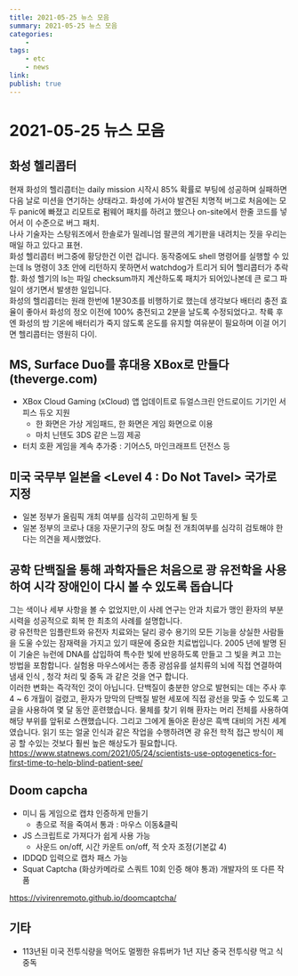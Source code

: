 ```yaml
---
title: 2021-05-25 뉴스 모음
summary: 2021-05-25 뉴스 모음
categories:
    - 
tags:
    - etc
    - news
link: 
publish: true
---
```


# 2021-05-25 뉴스 모음

## 화성 헬리콥터

현재 화성의 헬리콥터는 daily mission 시작시 85% 확률로 부팅에 성공하며 실패하면 다음 날로 미션을 연기하는 상태라고. 화성에 가서야 발견된 치명적 버그로 처음에는 모두 panic에 빠졌고 리모트로 펌웨어 패치를 하려고 했으나 on-site에서 한줄 코드를 넣어서 이 수준으로 버그 패치.  
나사 기술자는 스탕워즈에서 한솔로가 밀레니엄 팔콘의 계기판을 내려치는 짓을 우리는 매일 하고 있다고 표현.  
화성 헬리콥터 버그중에 황당한건 이런 겁니다. 동작중에도 shell 명령어를 실행할 수 있는데 ls 명령이 3초 안에 리턴하지 못하면서 watchdog가 트리거 되어 헬리콥터가 추락함. 화성 헬기의 ls는 파일 checksum까지 계산하도록 패치가 되어있나본데 큰 로그 파일이 생기면서 발생한 일입니다.  
화성의 헬리콥터는 원래 한번에 1분30초를 비행하기로 했는데 생각보다 배터리 충전 효율이 좋아서 화성의 정오 이전에 100% 충전되고 2분을 날도록 수정되었다고. 착륙 후엔 화성의 밤 기온에 배터리가 죽지 않도록 온도를 유지할 여유분이 필요하며 이걸 어기면 헬리콥터는 영원히 다이.  

## MS, Surface Duo를 휴대용 XBox로 만들다 (theverge.com)

- XBox Cloud Gaming (xCloud) 앱 업데이트로 듀얼스크린 안드로이드 기기인 서피스 듀오 지원
  - 한 화면은 가상 게임패드, 한 화면은 게임 화면으로 이용
  - 마치 닌텐도 3DS 같은 느낌 제공
- 터치 호환 게임을 계속 추가중 : 기어스5, 마인크래프트 던전스 등

## 미국 국무부 일본을 \<Level 4 : Do Not Tavel\> 국가로 지정

- 일본 정부가 올림픽 개최 여부를 심각히 고민하게 될 듯
- 일본 정부의 코로나 대응 자문기구의 장도 며칠 전 개최여부를 심각히 검토해야 한다는 의견을 제시했었다.

## 공학 단백질을 통해 과학자들은 처음으로 광 유전학을 사용하여 시각 장애인이 다시 볼 수 있도록 돕습니다

그는 색이나 세부 사항을 볼 수 없었지만,이 사례 연구는 안과 치료가 맹인 환자의 부분 시력을 성공적으로 회복 한 최초의 사례를 설명합니다.  
광 유전학은 임플란트와 유전자 치료와는 달리 광수 용기의 모든 기능을 상실한 사람들을 도울 수있는 잠재력을 가지고 있기 때문에 중요한 치료법입니다. 2005 년에 발명 된 이 기술은 뉴런에 DNA를 삽입하여 특수한 빛에 반응하도록 만들고 그 빛을 켜고 끄는 방법을 포함합니다. 실험용 마우스에서는 종종 광섬유를 설치류의 뇌에 직접 연결하여 냄새 인식 , 청각 처리 및 중독 과 같은 것을 연구 합니다.  
이러한 변화는 즉각적인 것이 아닙니다. 단백질이 충분한 양으로 발현되는 데는 주사 후 4 ~ 6 개월이 걸렸고, 환자가 망막의 단백질 발현 세포에 직접 광선을 맞출 수 있도록 고글을 사용하여 몇 달 동안 훈련했습니다. 물체를 찾기 위해 환자는 머리 전체를 사용하여 해당 부위를 앞뒤로 스캔했습니다. 그리고 그에게 돌아온 환상은 흑백 대비의 거친 세계였습니다. 읽기 또는 얼굴 인식과 같은 작업을 수행하려면 광 유전 학적 접근 방식이 제공 할 수있는 것보다 훨씬 높은 해상도가 필요합니다.  
<https://www.statnews.com/2021/05/24/scientists-use-optogenetics-for-first-time-to-help-blind-patient-see/>

## Doom capcha

- 미니 둠 게임으로 캡챠 인증하게 만들기
  - 총으로 적을 죽여서 통과 : 마우스 이동&클릭
- JS 스크립트로 가져다가 쉽게 사용 가능
  - 사운드 on/off, 시간 카운트 on/off, 적 숫자 조정(기본값 4)
- IDDQD 입력으로 캡차 패스 가능
- Squat Captcha (화상카메라로 스쿼트 10회 인증 해야 통과) 개발자의 또 다른 작품

<https://vivirenremoto.github.io/doomcaptcha/>

## 기타

- 113년된 미국 전투식량을 먹어도 멀쩡한 유튜버가 1년 지난 중국 전투식량 먹고 식중독
